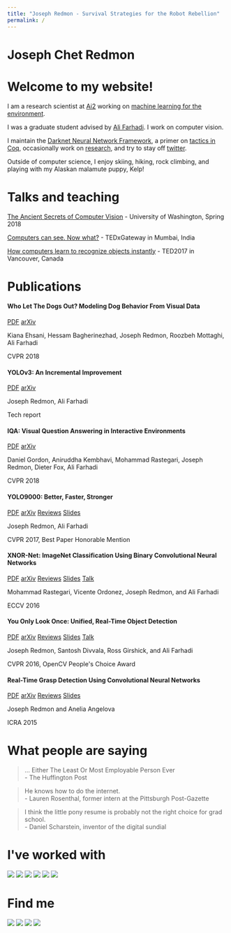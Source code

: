 ```yaml
---
title: "Joseph Redmon - Survival Strategies for the Robot Rebellion"
permalink: /
---
```

<style>
#ponies img, #external img{
display:inline;
}
</style>

<div class=top>
<h1 class="header">Joseph Chet Redmon</h1>
<div class='green bar'></div>
<div class='blue bar'></div>
</div>

# Welcome to my website!

I am a research scientist at [Ai2](https://allenai.org/) working on [machine learning for the environment](https://allenai.org/earth-system).

I was a graduate student advised by [Ali Farhadi](https://homes.cs.washington.edu/~ali/index.html). I work on computer vision.

I maintain the [Darknet Neural Network Framework](https://pjreddie.com/darknet/), a primer on [tactics in Coq](https://pjreddie.com/coq-tactics/), occasionally work on [research](https://pjreddie.com/), and try to stay off [twitter](https://twitter.com/pjreddie). 

Outside of computer science, I enjoy skiing, hiking, rock climbing, and playing with my Alaskan malamute puppy, Kelp!

# Talks and teaching

[The Ancient Secrets of Computer Vision](https://pjreddie.com/courses/computer-vision/) - University of Washington, Spring 2018

[Computers can see. Now what?](https://www.youtube.com/watch?v=XS2UWYuh5u0) - TEDxGateway in Mumbai, India

[How computers learn to recognize objects instantly](https://www.ted.com/talks/joseph_redmon_how_a_computer_learns_to_recognize_objects_instantly/discussion?language=en) - TED2017 in Vancouver, Canada

# Publications 

<div class="paper">
<h4>Who Let The Dogs Out? Modeling Dog Behavior From Visual Data</h4>
<a class="button" href="/media/files/papers/1803.10827.pdf">PDF</a>
<a class="button" href="https://arxiv.org/abs/1803.10827">arXiv</a>
<p class="byline">Kiana Ehsani, Hessam Bagherinezhad, Joseph Redmon, Roozbeh Mottaghi, Ali Farhadi</p>
<p class="code desc">CVPR 2018</p>
<div class="break"></div>
</div>
<div class="paper">
<h4>YOLOv3: An Incremental Improvement</h4>
<a class="button" href="/media/files/papers/YOLOv3.pdf">PDF</a>
<a class="button" href="https://arxiv.org/abs/1804.02767">arXiv</a>
<p class="byline">Joseph Redmon, Ali Farhadi</p>
<p class="code desc">Tech report</p>
<div class="break"></div>
</div>
<div class="paper">
<h4>IQA: Visual Question Answering in Interactive Environments</h4>
<a class="button" href="/media/files/papers/IQA.pdf">PDF</a>
<a class="button" href="https://arxiv.org/abs/1712.03316">arXiv</a>
<p class="byline">Daniel Gordon, Aniruddha Kembhavi, Mohammad Rastegari, Joseph Redmon, Dieter Fox, Ali Farhadi</p>
<p class="code desc">CVPR 2018</p>
<div class="break"></div>
</div>
<div class="paper">
<h4>YOLO9000: Better, Faster, Stronger</h4>
<a class="button" href="/media/files/papers/YOLO9000.pdf">PDF</a>
<a class="button" href="https://arxiv.org/abs/1612.08242">arXiv</a>
<a class="button" href="/publications/yolo9000/">Reviews</a>
<a class="button" href="https://docs.google.com/presentation/d/14qBAiyhMOFl_wZW4dA1CkixgXwf0zKGbpw_0oHK8yEM/edit?usp=sharing">Slides</a>
<p class="byline">Joseph Redmon, Ali Farhadi</p>
<p class="code desc">CVPR 2017, Best Paper Honorable Mention</p>
<div class="break"></div>
</div>
<div class="paper">
<h4>XNOR-Net: ImageNet Classification Using Binary Convolutional Neural Networks</h4>
<a class="button" href="/media/files/papers/xnor.pdf">PDF</a>
<a class="button" href="http://arxiv.org/abs/1603.05279">arXiv</a>
<a class="button" href="/publications/xnor/">Reviews</a>
<a class="button" href="http://pjreddie.com/media/files/XNOR_ECCV2.pdf">Slides</a>
<a class="button" href="http://videolectures.net/eccv2016_rastegari_neural_networks/">Talk</a>
<p class="byline">Mohammad Rastegari, Vicente Ordonez, Joseph Redmon, and Ali Farhadi</p>
<p class="code desc">ECCV 2016</p>
<div class="break"></div>
</div>
<div class="paper">
<h4>You Only Look Once: Unified, Real-Time Object Detection</h4>
<a class="button" href="/media/files/papers/yolo_1.pdf">PDF</a>
<a class="button" href="http://arxiv.org/abs/1506.02640">arXiv</a>
<a class="button" href="/publications/yolo/">Reviews</a>
<a class="button" href="https://docs.google.com/presentation/d/1kAa7NOamBt4calBU9iHgT8a86RRHz9Yz2oh4-GTdX6M/edit?usp=sharing">Slides</a>
<a class="button" href="https://www.youtube.com/watch?v=NM6lrxy0bxs">Talk</a>
<p class="byline">Joseph Redmon, Santosh Divvala, Ross Girshick, and Ali Farhadi</p>
<p class="code desc">CVPR 2016, OpenCV People's Choice Award</p>
<div class="break"></div>
</div>
<div class="paper">
<h4>Real-Time Grasp Detection Using Convolutional Neural Networks</h4>
<a class="button" href="/media/files/papers/grasp_detection_1.pdf">PDF</a>
<a class="button" href="http://arxiv.org/abs/1412.3128">arXiv</a>
<a class="button" href="/publications/grasp-detection/">Reviews</a>
<a class="button" href="https://docs.google.com/presentation/d/1Zc9-iR1eVz-zysinwb7bzLGC2no2ZiaD897_14dGbhw/edit?usp=sharing">Slides</a>
<p class="byline">Joseph Redmon and Anelia Angelova</p>
<p class="code desc">ICRA 2015</p>
<div class="break"></div>
</div>

# What people are saying

<blockquote>
... Either The Least Or Most Employable Person Ever
<footer>- The Huffington Post</footer>
</blockquote>
<blockquote>
He knows how to do the internet.
<footer>- Lauren Rosenthal, former intern at the Pittsburgh Post-Gazette</footer>
</blockquote>
<blockquote>
I think the little pony resume is probably not the right choice for grad school.
<footer>- Daniel Scharstein, inventor of the digital sundial</footer>
</blockquote>

# I've worked with

<div id=ponies>
<a target=_blank href="http://uwplse.org/" ><img src="/static/img/plse.png" /></a>
<a target=_blank href="http://www.zerocater.com" ><img src="/static/img/ZeroCater.png" /></a>
<a target=_blank href="http://research.google.com/" ><img src="/static/img/gpony.png" /></a>
<a target=_blank href="http://kucb.org"><img src="/static/img/KUCB.png" /></a>
<a target=_blank href="http://www.ibm.com" ><img src="/static/img/IBM.png" /></a>
<a target=_blank href="http://www.nist.gov" ><img src="/static/img/NIST.png" /></a>
</div>

# Find me
<div id=external>
<a target=_blank href="https://scholar.google.com/citations?user=TDk_NfkAAAAJ" ><img src="/static/img/gscholar.png" /></a>
<a target=_blank href="https://github.com/pjreddie" ><img src="/static/img/github.png" /></a>
<a target=_blank href="https://bsky.app/profile/pjreddie.bsky.social"><img src="/static/img/twitter.png" /></a>
<a target=_blank href="https://www.kaggle.com/users/16295/pjreddie"><img src="/static/img/kaggle.png" /></a>
</div>
